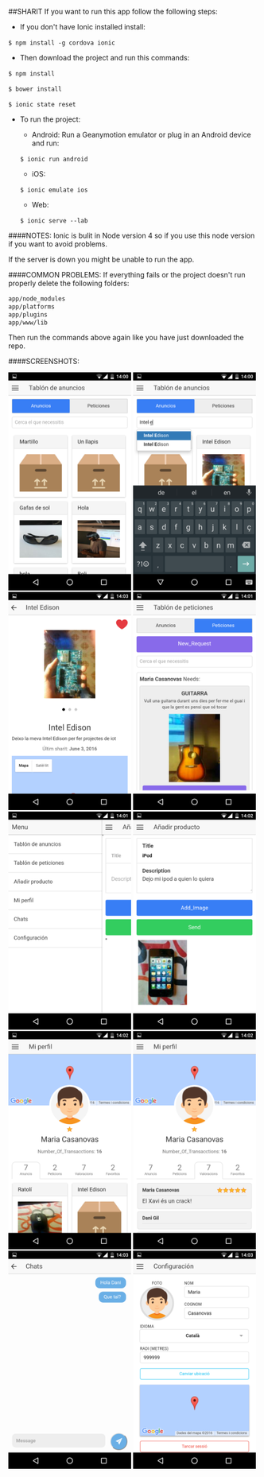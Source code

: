 ##SHARIT
If you want to run this app follow the following steps:

- If you don't have Ionic installed install:

<code>$ npm install -g cordova ionic</code>

- Then download the project and run this commands: 

<code>$ npm install</code>

<code>$ bower install</code>

<code>$ ionic state reset</code>

- To run the project:

	- Android: Run a Geanymotion emulator or plug in an Android device and run:
	
	<code>$ ionic run android</code>
	
	- iOS: 
	
	<code>$ ionic emulate ios</code>
	
	- Web:
	
	<code>$ ionic serve --lab</code>

####NOTES: 
Ionic is bulit in Node version 4 so if you use this node version if you want to avoid problems.

If the server is down you might be unable to run the app. 

####COMMON PROBLEMS:
If everything fails or the project doesn't run properly delete the following folders:
	
	app/node_modules
	app/platforms
	app/plugins
	app/www/lib
	
Then run the commands above again like you have just downloaded the repo.

####SCREENSHOTS:

<img src="https://raw.githubusercontent.com/xavipedrals/sharit-frontend/master/app/www/assets/screenshots/Screenshot_20160612-140047.png" width="49%">
<img src="https://raw.githubusercontent.com/xavipedrals/sharit-frontend/master/app/www/assets/screenshots/Screenshot_20160612-140059.png" width="49%">
<img src="https://raw.githubusercontent.com/xavipedrals/sharit-frontend/master/app/www/assets/screenshots/Screenshot_20160612-140356.png" width="49%">
<img src="https://raw.githubusercontent.com/xavipedrals/sharit-frontend/master/app/www/assets/screenshots/Screenshot_20160612-140116.png" width="49%">
<img src="https://raw.githubusercontent.com/xavipedrals/sharit-frontend/master/app/www/assets/screenshots/Screenshot_20160612-140126.png" width="49%">
<img src="https://raw.githubusercontent.com/xavipedrals/sharit-frontend/master/app/www/assets/screenshots/Screenshot_20160612-140208.png" width="49%">
<img src="https://raw.githubusercontent.com/xavipedrals/sharit-frontend/master/app/www/assets/screenshots/Screenshot_20160612-140223.png" width="49%">
<img src="https://raw.githubusercontent.com/xavipedrals/sharit-frontend/master/app/www/assets/screenshots/Screenshot_20160612-140234.png" width="49%">
<img src="https://raw.githubusercontent.com/xavipedrals/sharit-frontend/master/app/www/assets/screenshots/Screenshot_20160612-140311.png" width="49%">
<img src="https://raw.githubusercontent.com/xavipedrals/sharit-frontend/master/app/www/assets/screenshots/Screenshot_20160612-140326.png" width="49%">


				